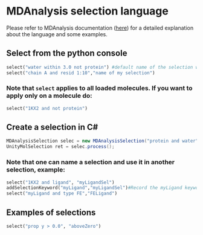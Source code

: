 # MDAnalysis selection language

Please refer to MDAnalysis documentation ([here](https://www.mdanalysis.org/docs/documentation_pages/selections.html)) for a detailed explanation about the language and some examples.

## Select from the python console
```python
select("water within 3.0 not protein") #default name of the selection will be "selection"
select("chain A and resid 1:10","name of my selection")
```
### Note that `select` applies to all loaded molecules. If you want to apply only on a molecule do:

```python
select("1KX2 and not protein")
```

## Create a selection in C# #

```csharp
MDAnalysisSelection selec = new MDAnalysisSelection("protein and water", s.currentModel.allAtoms); #A list of UnityMolAtom
UnityMolSelection ret = selec.process();
```

### Note that one can name a selection and use it in another selection, example:
```python
select("1KX2 and ligand", "myLigandSel")
addSelectionKeyword("myLigand","myLigandSel")#Record the myLigand keyword associated to myLigandSel selection
select("myLigand and type FE","FELigand")
```
## Examples of selections
```python
select("prop y > 0.0", "aboveZero")
```
